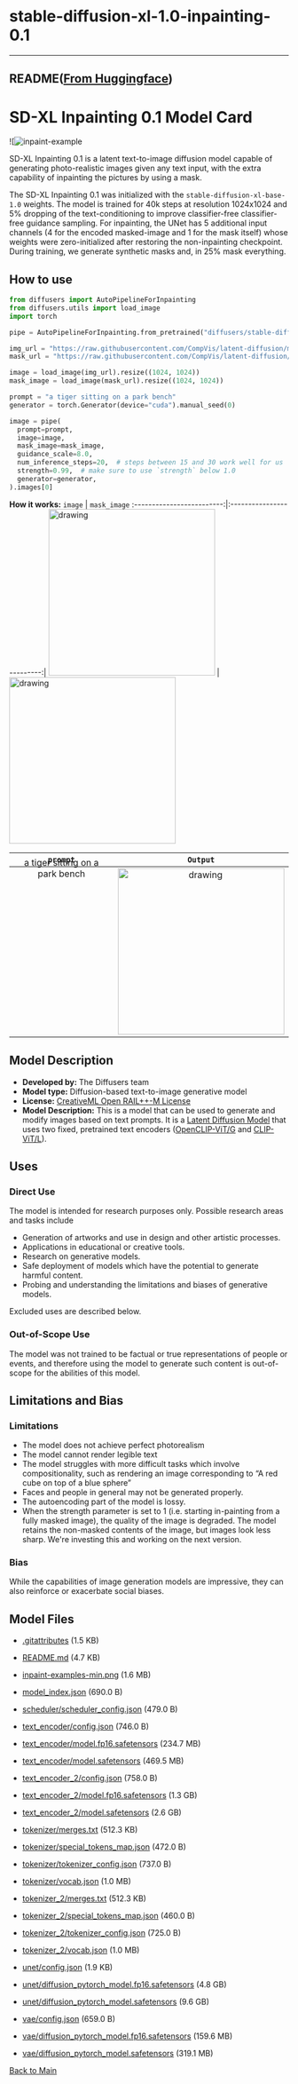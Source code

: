 
# stable-diffusion-xl-1.0-inpainting-0.1
---


## README([From Huggingface](https://huggingface.co/hf-diffusers/stable-diffusion-xl-1.0-inpainting-0.1))




# SD-XL Inpainting 0.1 Model Card

![![inpaint-example](https://huggingface.co/hf-diffusers/stable-diffusion-xl-1.0-inpainting-0.1/resolve/main/inpaint-examples-min.png)

SD-XL Inpainting 0.1 is a latent text-to-image diffusion model capable of generating photo-realistic images given any text input, with the extra capability of inpainting the pictures by using a mask.

The SD-XL Inpainting 0.1 was initialized with the `stable-diffusion-xl-base-1.0` weights. The model is trained for 40k steps at resolution 1024x1024 and 5% dropping of the text-conditioning to improve classifier-free classifier-free guidance sampling. For inpainting, the UNet has 5 additional input channels (4 for the encoded masked-image and 1 for the mask itself) whose weights were zero-initialized after restoring the non-inpainting checkpoint. During training, we generate synthetic masks and, in 25% mask everything.


## How to use

```py
from diffusers import AutoPipelineForInpainting
from diffusers.utils import load_image
import torch

pipe = AutoPipelineForInpainting.from_pretrained("diffusers/stable-diffusion-xl-1.0-inpainting-0.1", dtype=paddle.float16, variant="fp16").to("cuda")

img_url = "https://raw.githubusercontent.com/CompVis/latent-diffusion/main/data/inpainting_examples/overture-creations-5sI6fQgYIuo.png"
mask_url = "https://raw.githubusercontent.com/CompVis/latent-diffusion/main/data/inpainting_examples/overture-creations-5sI6fQgYIuo_mask.png"

image = load_image(img_url).resize((1024, 1024))
mask_image = load_image(mask_url).resize((1024, 1024))

prompt = "a tiger sitting on a park bench"
generator = torch.Generator(device="cuda").manual_seed(0)

image = pipe(
  prompt=prompt,
  image=image,
  mask_image=mask_image,
  guidance_scale=8.0,
  num_inference_steps=20,  # steps between 15 and 30 work well for us
  strength=0.99,  # make sure to use `strength` below 1.0
  generator=generator,
).images[0]
```

**How it works:**
`image`          | `mask_image`
:-------------------------:|:-------------------------:|
<img src="https://raw.githubusercontent.com/CompVis/latent-diffusion/main/data/inpainting_examples/overture-creations-5sI6fQgYIuo.png" alt="drawing" width="300"/> | <img src="https://raw.githubusercontent.com/CompVis/latent-diffusion/main/data/inpainting_examples/overture-creations-5sI6fQgYIuo_mask.png" alt="drawing" width="300"/>


`prompt`          | `Output`
:-------------------------:|:-------------------------:|
<span style="position: relative;bottom: 150px;">a tiger sitting on a park bench</span> | <img src="https://huggingface.co/datasets/valhalla/images/resolve/main/tiger.png" alt="drawing" width="300"/>

## Model Description

- **Developed by:** The Diffusers team
- **Model type:** Diffusion-based text-to-image generative model
- **License:** [CreativeML Open RAIL++-M License](https://huggingface.co/stabilityai/stable-diffusion-xl-base-1.0/blob/main/LICENSE.md)
- **Model Description:** This is a model that can be used to generate and modify images based on text prompts. It is a [Latent Diffusion Model](https://arxiv.org/abs/2112.10752) that uses two fixed, pretrained text encoders ([OpenCLIP-ViT/G](https://github.com/mlfoundations/open_clip) and [CLIP-ViT/L](https://github.com/openai/CLIP/tree/main)).


## Uses

### Direct Use

The model is intended for research purposes only. Possible research areas and tasks include

- Generation of artworks and use in design and other artistic processes.
- Applications in educational or creative tools.
- Research on generative models.
- Safe deployment of models which have the potential to generate harmful content.
- Probing and understanding the limitations and biases of generative models.

Excluded uses are described below.

### Out-of-Scope Use

The model was not trained to be factual or true representations of people or events, and therefore using the model to generate such content is out-of-scope for the abilities of this model.

## Limitations and Bias

### Limitations

- The model does not achieve perfect photorealism
- The model cannot render legible text
- The model struggles with more difficult tasks which involve compositionality, such as rendering an image corresponding to “A red cube on top of a blue sphere”
- Faces and people in general may not be generated properly.
- The autoencoding part of the model is lossy.
- When the strength parameter is set to 1 (i.e. starting in-painting from a fully masked image), the quality of the image is degraded. The model retains the non-masked contents of the image, but images look less sharp. We're investing this and working on the next version.

### Bias
While the capabilities of image generation models are impressive, they can also reinforce or exacerbate social biases.




## Model Files

- [.gitattributes](https://paddlenlp.bj.bcebos.com/models/community/hf-diffusers/stable-diffusion-xl-1.0-inpainting-0.1/.gitattributes) (1.5 KB)

- [README.md](https://paddlenlp.bj.bcebos.com/models/community/hf-diffusers/stable-diffusion-xl-1.0-inpainting-0.1/README.md) (4.7 KB)

- [inpaint-examples-min.png](https://paddlenlp.bj.bcebos.com/models/community/hf-diffusers/stable-diffusion-xl-1.0-inpainting-0.1/inpaint-examples-min.png) (1.6 MB)

- [model_index.json](https://paddlenlp.bj.bcebos.com/models/community/hf-diffusers/stable-diffusion-xl-1.0-inpainting-0.1/model_index.json) (690.0 B)

- [scheduler/scheduler_config.json](https://paddlenlp.bj.bcebos.com/models/community/hf-diffusers/stable-diffusion-xl-1.0-inpainting-0.1/scheduler/scheduler_config.json) (479.0 B)

- [text_encoder/config.json](https://paddlenlp.bj.bcebos.com/models/community/hf-diffusers/stable-diffusion-xl-1.0-inpainting-0.1/text_encoder/config.json) (746.0 B)

- [text_encoder/model.fp16.safetensors](https://paddlenlp.bj.bcebos.com/models/community/hf-diffusers/stable-diffusion-xl-1.0-inpainting-0.1/text_encoder/model.fp16.safetensors) (234.7 MB)

- [text_encoder/model.safetensors](https://paddlenlp.bj.bcebos.com/models/community/hf-diffusers/stable-diffusion-xl-1.0-inpainting-0.1/text_encoder/model.safetensors) (469.5 MB)

- [text_encoder_2/config.json](https://paddlenlp.bj.bcebos.com/models/community/hf-diffusers/stable-diffusion-xl-1.0-inpainting-0.1/text_encoder_2/config.json) (758.0 B)

- [text_encoder_2/model.fp16.safetensors](https://paddlenlp.bj.bcebos.com/models/community/hf-diffusers/stable-diffusion-xl-1.0-inpainting-0.1/text_encoder_2/model.fp16.safetensors) (1.3 GB)

- [text_encoder_2/model.safetensors](https://paddlenlp.bj.bcebos.com/models/community/hf-diffusers/stable-diffusion-xl-1.0-inpainting-0.1/text_encoder_2/model.safetensors) (2.6 GB)

- [tokenizer/merges.txt](https://paddlenlp.bj.bcebos.com/models/community/hf-diffusers/stable-diffusion-xl-1.0-inpainting-0.1/tokenizer/merges.txt) (512.3 KB)

- [tokenizer/special_tokens_map.json](https://paddlenlp.bj.bcebos.com/models/community/hf-diffusers/stable-diffusion-xl-1.0-inpainting-0.1/tokenizer/special_tokens_map.json) (472.0 B)

- [tokenizer/tokenizer_config.json](https://paddlenlp.bj.bcebos.com/models/community/hf-diffusers/stable-diffusion-xl-1.0-inpainting-0.1/tokenizer/tokenizer_config.json) (737.0 B)

- [tokenizer/vocab.json](https://paddlenlp.bj.bcebos.com/models/community/hf-diffusers/stable-diffusion-xl-1.0-inpainting-0.1/tokenizer/vocab.json) (1.0 MB)

- [tokenizer_2/merges.txt](https://paddlenlp.bj.bcebos.com/models/community/hf-diffusers/stable-diffusion-xl-1.0-inpainting-0.1/tokenizer_2/merges.txt) (512.3 KB)

- [tokenizer_2/special_tokens_map.json](https://paddlenlp.bj.bcebos.com/models/community/hf-diffusers/stable-diffusion-xl-1.0-inpainting-0.1/tokenizer_2/special_tokens_map.json) (460.0 B)

- [tokenizer_2/tokenizer_config.json](https://paddlenlp.bj.bcebos.com/models/community/hf-diffusers/stable-diffusion-xl-1.0-inpainting-0.1/tokenizer_2/tokenizer_config.json) (725.0 B)

- [tokenizer_2/vocab.json](https://paddlenlp.bj.bcebos.com/models/community/hf-diffusers/stable-diffusion-xl-1.0-inpainting-0.1/tokenizer_2/vocab.json) (1.0 MB)

- [unet/config.json](https://paddlenlp.bj.bcebos.com/models/community/hf-diffusers/stable-diffusion-xl-1.0-inpainting-0.1/unet/config.json) (1.9 KB)

- [unet/diffusion_pytorch_model.fp16.safetensors](https://paddlenlp.bj.bcebos.com/models/community/hf-diffusers/stable-diffusion-xl-1.0-inpainting-0.1/unet/diffusion_pytorch_model.fp16.safetensors) (4.8 GB)

- [unet/diffusion_pytorch_model.safetensors](https://paddlenlp.bj.bcebos.com/models/community/hf-diffusers/stable-diffusion-xl-1.0-inpainting-0.1/unet/diffusion_pytorch_model.safetensors) (9.6 GB)

- [vae/config.json](https://paddlenlp.bj.bcebos.com/models/community/hf-diffusers/stable-diffusion-xl-1.0-inpainting-0.1/vae/config.json) (659.0 B)

- [vae/diffusion_pytorch_model.fp16.safetensors](https://paddlenlp.bj.bcebos.com/models/community/hf-diffusers/stable-diffusion-xl-1.0-inpainting-0.1/vae/diffusion_pytorch_model.fp16.safetensors) (159.6 MB)

- [vae/diffusion_pytorch_model.safetensors](https://paddlenlp.bj.bcebos.com/models/community/hf-diffusers/stable-diffusion-xl-1.0-inpainting-0.1/vae/diffusion_pytorch_model.safetensors) (319.1 MB)


[Back to Main](../../)